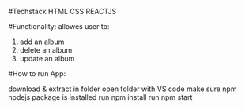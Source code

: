 #Techstack HTML CSS REACTJS

#Functionality: allowes user to:
1) add an album
2) delete an album
3) update an album

#How to run App:

download & extract in folder
open folder with VS code
make sure npm nodejs package is installed
run npm install
run npm start
